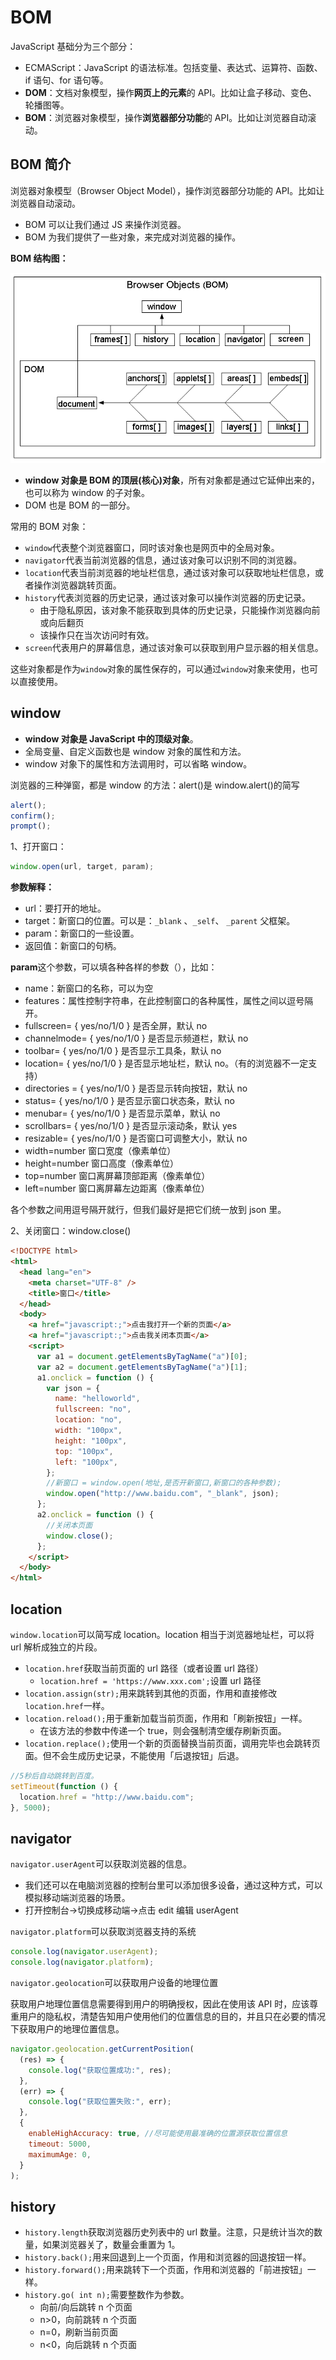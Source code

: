 # BOM

JavaScript 基础分为三个部分：

- ECMAScript：JavaScript 的语法标准。包括变量、表达式、运算符、函数、if 语句、for 语句等。
- **DOM**：文档对象模型，操作**网页上的元素**的 API。比如让盒子移动、变色、轮播图等。
- **BOM**：浏览器对象模型，操作**浏览器部分功能**的 API。比如让浏览器自动滚动。

## BOM 简介

浏览器对象模型（Browser Object Model），操作浏览器部分功能的 API。比如让浏览器自动滚动。

- BOM 可以让我们通过 JS 来操作浏览器。
- BOM 为我们提供了一些对象，来完成对浏览器的操作。

**BOM 结构图：**

![BOM](https://raw.githubusercontent.com/scripthqs/assets/master/blog/BOM.png)

- **window 对象是 BOM 的顶层(核心)对象**，所有对象都是通过它延伸出来的，也可以称为 window 的子对象。
- DOM 也是 BOM 的一部分。

常用的 BOM 对象：

- `window`代表整个浏览器窗口，同时该对象也是网页中的全局对象。
- `navigator`代表当前浏览器的信息，通过该对象可以识别不同的浏览器。
- `location`代表当前浏览器的地址栏信息，通过该对象可以获取地址栏信息，或者操作浏览器跳转页面。
- `history`代表浏览器的历史记录，通过该对象可以操作浏览器的历史记录。
  - 由于隐私原因，该对象不能获取到具体的历史记录，只能操作浏览器向前或向后翻页
  - 该操作只在当次访问时有效。
- `screen`代表用户的屏幕信息，通过该对象可以获取到用户显示器的相关信息。

这些对象都是作为`window`对象的属性保存的，可以通过`window`对象来使用，也可以直接使用。

## window

- **window 对象是 JavaScript 中的顶级对象**。
- 全局变量、自定义函数也是 window 对象的属性和方法。
- window 对象下的属性和方法调用时，可以省略 window。

浏览器的三种弹窗，都是 window 的方法：alert()是 window.alert()的简写

```js
alert();
confirm();
prompt();
```

1、打开窗口：

```js
window.open(url, target, param);
```

**参数解释：**

- url：要打开的地址。
- target：新窗口的位置。可以是：`_blank` 、`_self`、 `_parent` 父框架。
- param：新窗口的一些设置。
- 返回值：新窗口的句柄。

**param**这个参数，可以填各种各样的参数（），比如：

- name：新窗口的名称，可以为空
- features：属性控制字符串，在此控制窗口的各种属性，属性之间以逗号隔开。
- fullscreen= { yes/no/1/0 } 是否全屏，默认 no
- channelmode= { yes/no/1/0 } 是否显示频道栏，默认 no
- toolbar= { yes/no/1/0 } 是否显示工具条，默认 no
- location= { yes/no/1/0 } 是否显示地址栏，默认 no。（有的浏览器不一定支持）
- directories = { yes/no/1/0 } 是否显示转向按钮，默认 no
- status= { yes/no/1/0 } 是否显示窗口状态条，默认 no
- menubar= { yes/no/1/0 } 是否显示菜单，默认 no
- scrollbars= { yes/no/1/0 } 是否显示滚动条，默认 yes
- resizable= { yes/no/1/0 } 是否窗口可调整大小，默认 no
- width=number 窗口宽度（像素单位）
- height=number 窗口高度（像素单位）
- top=number 窗口离屏幕顶部距离（像素单位）
- left=number 窗口离屏幕左边距离（像素单位）

各个参数之间用逗号隔开就行，但我们最好是把它们统一放到 json 里。

2、关闭窗口：window.close()

```html
<!DOCTYPE html>
<html>
  <head lang="en">
    <meta charset="UTF-8" />
    <title>窗口</title>
  </head>
  <body>
    <a href="javascript:;">点击我打开一个新的页面</a>
    <a href="javascript:;">点击我关闭本页面</a>
    <script>
      var a1 = document.getElementsByTagName("a")[0];
      var a2 = document.getElementsByTagName("a")[1];
      a1.onclick = function () {
        var json = {
          name: "helloworld",
          fullscreen: "no",
          location: "no",
          width: "100px",
          height: "100px",
          top: "100px",
          left: "100px",
        };
        //新窗口 = window.open(地址,是否开新窗口,新窗口的各种参数);
        window.open("http://www.baidu.com", "_blank", json);
      };
      a2.onclick = function () {
        //关闭本页面
        window.close();
      };
    </script>
  </body>
</html>
```

## location

`window.location`可以简写成 location。location 相当于浏览器地址栏，可以将 url 解析成独立的片段。

- `location.href`获取当前页面的 url 路径（或者设置 url 路径）
  - `location.href = 'https://www.xxx.com';`设置 url 路径
- `location.assign(str);`用来跳转到其他的页面，作用和直接修改`location.href`一样。
- `location.reload();`用于重新加载当前页面，作用和「刷新按钮」一样。
  - 在该方法的参数中传递一个 true，则会强制清空缓存刷新页面。
- `location.replace();`使用一个新的页面替换当前页面，调用完毕也会跳转页面。但不会生成历史记录，不能使用「后退按钮」后退。

```js
//5秒后自动跳转到百度。
setTimeout(function () {
  location.href = "http://www.baidu.com";
}, 5000);
```

## navigator

`navigator.userAgent`可以获取浏览器的信息。

- 我们还可以在电脑浏览器的控制台里可以添加很多设备，通过这种方式，可以模拟移动端浏览器的场景。
- 打开控制台->切换成移动端->点击 edit 编辑 userAgent

`navigator.platform`可以获取浏览器支持的系统

```js
console.log(navigator.userAgent);
console.log(navigator.platform);
```

`navigator.geolocation`可以获取用户设备的地理位置

获取用户地理位置信息需要得到用户的明确授权，因此在使用该 API 时，应该尊重用户的隐私权，清楚告知用户使用他们的位置信息的目的，并且只在必要的情况下获取用户的地理位置信息。

```js
navigator.geolocation.getCurrentPosition(
  (res) => {
    console.log("获取位置成功:", res);
  },
  (err) => {
    console.log("获取位置失败:", err);
  },
  {
    enableHighAccuracy: true, //尽可能使用最准确的位置源获取位置信息
    timeout: 5000,
    maximumAge: 0,
  }
);
```

## history

- `history.length`获取浏览器历史列表中的 url 数量。注意，只是统计当次的数量，如果浏览器关了，数量会重置为 1。
- `history.back();`用来回退到上一个页面，作用和浏览器的回退按钮一样。
- `history.forward();`用来跳转下一个页面，作用和浏览器的「前进按钮」一样。
- `history.go( int n);`需要整数作为参数。
  - 向前/向后跳转 n 个页面
  - n>0，向前跳转 n 个页面
  - n=0，刷新当前页面
  - n<0，向后跳转 n 个页面
